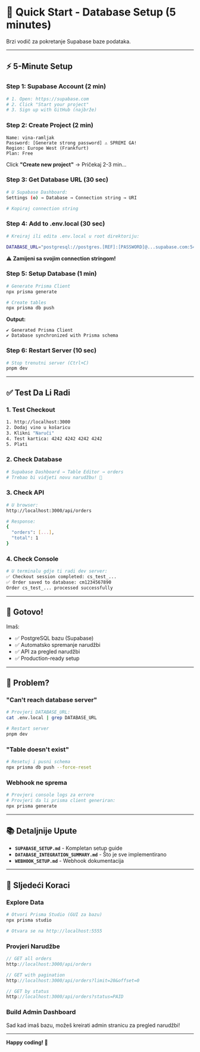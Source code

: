 # 🚀 Quick Start - Database Setup (5 minutes)

Brzi vodič za pokretanje Supabase baze podataka.

---

## ⚡ 5-Minute Setup

### Step 1: Supabase Account (2 min)

```bash
# 1. Open: https://supabase.com
# 2. Click "Start your project"
# 3. Sign up with GitHub (najbrže)
```

### Step 2: Create Project (2 min)

```
Name: vina-ramljak
Password: [Generate strong password] ⚠️ SPREMI GA!
Region: Europe West (Frankfurt)
Plan: Free
```

Click **"Create new project"** → Pričekaj 2-3 min...

### Step 3: Get Database URL (30 sec)

```bash
# U Supabase Dashboard:
Settings (⚙️) → Database → Connection string → URI

# Kopiraj connection string
```

### Step 4: Add to .env.local (30 sec)

```bash
# Kreiraj ili edita .env.local u root direktoriju:

DATABASE_URL="postgresql://postgres.[REF]:[PASSWORD]@...supabase.com:5432/postgres"
```

⚠️ **Zamijeni sa svojim connection stringom!**

### Step 5: Setup Database (1 min)

```bash
# Generate Prisma Client
npx prisma generate

# Create tables
npx prisma db push
```

**Output:**

```
✔ Generated Prisma Client
✔ Database synchronized with Prisma schema
```

### Step 6: Restart Server (10 sec)

```bash
# Stop trenutni server (Ctrl+C)
pnpm dev
```

---

## ✅ Test Da Li Radi

### 1. Test Checkout

```bash
1. http://localhost:3000
2. Dodaj vino u košaricu
3. Klikni "Naruči"
4. Test kartica: 4242 4242 4242 4242
5. Plati
```

### 2. Check Database

```bash
# Supabase Dashboard → Table Editor → orders
# Trebao bi vidjeti novu narudžbu! 🎉
```

### 3. Check API

```bash
# U browser:
http://localhost:3000/api/orders

# Response:
{
  "orders": [...],
  "total": 1
}
```

### 4. Check Console

```bash
# U terminalu gdje ti radi dev server:
✅ Checkout session completed: cs_test_...
✅ Order saved to database: cm1234567890
Order cs_test_... processed successfully
```

---

## 🎉 Gotovo!

Imaš:

- ✅ PostgreSQL bazu (Supabase)
- ✅ Automatsko spremanje narudžbi
- ✅ API za pregled narudžbi
- ✅ Production-ready setup

---

## 🐛 Problem?

### "Can't reach database server"

```bash
# Provjeri DATABASE_URL:
cat .env.local | grep DATABASE_URL

# Restart server
pnpm dev
```

### "Table doesn't exist"

```bash
# Resetuj i pusni schema
npx prisma db push --force-reset
```

### Webhook ne sprema

```bash
# Provjeri console logs za errore
# Provjeri da li prisma client generiran:
npx prisma generate
```

---

## 📚 Detaljnije Upute

- **`SUPABASE_SETUP.md`** - Kompletan setup guide
- **`DATABASE_INTEGRATION_SUMMARY.md`** - Što je sve implementirano
- **`WEBHOOK_SETUP.md`** - Webhook dokumentacija

---

## 🎨 Sljedeći Koraci

### Explore Data

```bash
# Otvori Prisma Studio (GUI za bazu)
npx prisma studio

# Otvara se na http://localhost:5555
```

### Provjeri Narudžbe

```typescript
// GET all orders
http://localhost:3000/api/orders

// GET with pagination
http://localhost:3000/api/orders?limit=20&offset=0

// GET by status
http://localhost:3000/api/orders?status=PAID
```

### Build Admin Dashboard

Sad kad imaš bazu, možeš kreirati admin stranicu za pregled narudžbi!

---

**Happy coding! 🍷**

